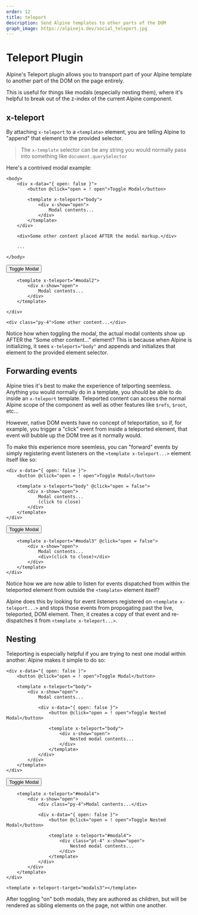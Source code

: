 ```yaml
---
order: 12
title: teleport
description: Send Alpine templates to other parts of the DOM
graph_image: https://alpinejs.dev/social_teleport.jpg
---
```


# Teleport Plugin

Alpine's Teleport plugin allows you to transport part of your Alpine template to another part of the DOM on the page entirely.

This is useful for things like modals (especially nesting them), where it's helpful to break out of the z-index of the current Alpine component.

<a name="x-teleport"></a>
## x-teleport

By attaching `x-teleport` to a `<template>` element, you are telling Alpine to "append" that element to the provided selector.

> The `x-template` selector can be any string you would normally pass into something like `document.querySelector`

Here's a contrived modal example:

```alpine
<body>
    <div x-data="{ open: false }">
        <button @click="open = ! open">Toggle Modal</button>

        <template x-teleport="body">
            <div x-show="open">
                Modal contents...
            </div>
        </template>
    </div>

    <div>Some other content placed AFTER the modal markup.</div>

    ...

</body>
```

<!-- START_VERBATIM -->
<div class="demo" x-ref="root" id="modal2">
    <div x-data="{ open: false }">
        <button @click="open = ! open">Toggle Modal</button>

        <template x-teleport="#modal2">
            <div x-show="open">
                Modal contents...
            </div>
        </template>

    </div>

    <div class="py-4">Some other content...</div>
</div>
<!-- END_VERBATIM -->

Notice how when toggling the modal, the actual modal contents show up AFTER the "Some other content..." element? This is because when Alpine is initializing, it sees `x-teleport="body"` and appends and initializes that element to the provided element selector.

<a name="forwarding-events"></a>
## Forwarding events

Alpine tries it's best to make the experience of telporting seemless. Anything you would normally do in a template, you should be able to do inside an `x-teleport` template. Teleported content can access the normal Alpine scope of the component as well as other features like `$refs`, `$root`, etc...

However, native DOM events have no concept of teleportation, so if, for example, you trigger a "click" event from inside a teleported element, that event will bubble up the DOM tree as it normally would.

To make this experience more seemless, you can "forward" events by simply registering event listeners on the `<template x-teleport...>` element itself like so:

```alpine
<div x-data="{ open: false }">
    <button @click="open = ! open">Toggle Modal</button>

    <template x-teleport="body" @click="open = false">
        <div x-show="open">
            Modal contents...
            (click to close)
        </div>
    </template>
</div>
```

<!-- START_VERBATIM -->
<div class="demo" x-ref="root" id="modal3">
    <div x-data="{ open: false }">
        <button @click="open = ! open">Toggle Modal</button>

        <template x-teleport="#modal3" @click="open = false">
            <div x-show="open">
                Modal contents...
                <div>(click to close)</div>
            </div>
        </template>
    </div>
</div>
<!-- END_VERBATIM -->

Notice how we are now able to listen for events dispatched from within the teleported element from outside the `<template>` element itself?

Alpine does this by looking for event listeners registered on `<template x-teleport...>` and stops those events from propogating past the live, teleported, DOM element. Then, it creates a copy of that event and re-dispatches it from `<template x-teleport...>`.

<a name="nesting"></a>
## Nesting

Teleporting is especially helpful if you are trying to nest one modal within another. Alpine makes it simple to do so:

```alpine
<div x-data="{ open: false }">
    <button @click="open = ! open">Toggle Modal</button>

    <template x-teleport="body">
        <div x-show="open">
            Modal contents...
            
            <div x-data="{ open: false }">
                <button @click="open = ! open">Toggle Nested Modal</button>

                <template x-teleport="body">
                    <div x-show="open">
                        Nested modal contents...
                    </div>
                </template>
            </div>
        </div>
    </template>
</div>
```

<!-- START_VERBATIM -->
<div class="demo" x-ref="root" id="modal4">
    <div x-data="{ open: false }">
        <button @click="open = ! open">Toggle Modal</button>

        <template x-teleport="#modal4">
            <div x-show="open">
                <div class="py-4">Modal contents...</div>
                
                <div x-data="{ open: false }">
                    <button @click="open = ! open">Toggle Nested Modal</button>

                    <template x-teleport="#modal4">
                        <div class="pt-4" x-show="open">
                            Nested modal contents...
                        </div>
                    </template>
                </div>
            </div>
        </template>
    </div>

    <template x-teleport-target="modals3"></template>
</div>
<!-- END_VERBATIM -->

After toggling "on" both modals, they are authored as children, but will be rendered as sibling elements on the page, not within one another.
